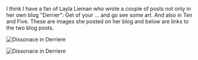 I think I have a fan of Layla Lieman who wrote a couple of posts not only in her own blog "Derrier": Get of your ... and go see some art. And also in Ten and Five.
These are images she posted on her blog and below are links to the two blog posts.

![Dissonace in Derriere](http://derriereartblog.files.wordpress.com/2013/06/img_5797.jpg "Dissonace at Six - originally")

![Dissonace in Derriere](http://derriereartblog.files.wordpress.com/2013/06/img_5796.jpg "Dissonace at Six - originally")

